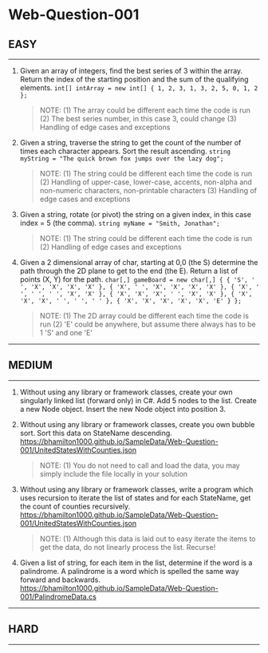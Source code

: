 # Web-Question-001

## EASY
---
1.  Given an array of integers, find the best series of 3 within the array.  Return the index of the starting position and the sum of the qualifying elements.
	`
	int[] intArray = new int[] { 1, 2, 3, 1, 3, 2, 5, 0, 1, 2 };
	`
	
	> NOTE: (1) The array could be different each time the code is run
		(2) The best series number, in this case 3, could change
		(3) Handling of edge cases and exceptions

2.  Given a string, traverse the string to get the count of the number of times each character appears.  Sort the result ascending.
	`
	string myString = "The quick brown fox jumps over the lazy dog";
	`
	
	> NOTE: (1) The string could be different each time the code is run
		(2) Handling of upper-case, lower-case, accents, non-alpha and non-numeric characters, non-printable characters
		(3) Handling of edge cases and exceptions

3.  Given a string, rotate (or pivot) the string on a given index, in this case index = 5 (the comma). 
	`
	string myName = "Smith, Jonathan";
	`
	
	> NOTE:	(1) The string could be different each time the code is run
		(2) Handling of edge cases and exceptions

4.  Given a 2 dimensional array of char, starting at 0,0 (the S) determine the path through the 2D plane to get to the end (the E).  Return a list of points (X, Y) for the path.
	`
	char[,] gameBoard = new char[,] {
		{ 'S', ' ', 'X', 'X', 'X', 'X' },
		{ 'X', ' ', 'X', 'X', 'X', 'X' },
		{ 'X', ' ', ' ', ' ', 'X', 'X' },
		{ 'X', 'X', 'X', ' ', 'X', 'X' },
		{ 'X', 'X', 'X', ' ', ' ', ' ' },
		{ 'X', 'X', 'X', 'X', 'X', 'E' }
	};
	`
	> NOTE:	(1) The 2D array could be different each time the code is run
		(2) 'E' could be anywhere, but assume there always has to be 1 'S' and one 'E'

---
## MEDIUM
---

1.  Without using any library or framework classes, create your own singularly linked list (forward only) in C#.
	Add 5 nodes to the list.
	Create a new Node object.
	Insert the new Node object into position 3.

2.  Without using any library or framework classes, create you own bubble sort.  Sort this data on StateName descending.
	https://bhamilton1000.github.io/SampleData/Web-Question-001/UnitedStatesWithCounties.json

	> NOTE:	(1) You do not need to call and load the data, you may simply include the file locally in your solution

3.  Without using any library or framework classes, write a program which uses recursion to iterate the list of states and for each StateName, get the count of counties recursively.
	https://bhamilton1000.github.io/SampleData/Web-Question-001/UnitedStatesWithCounties.json

	> NOTE:	(1) Although this data is laid out to easy iterate the items to get the data, do not linearly process the list.  Recurse!

4.  Given a list of string, for each item in the list, determine if the word is a palindrome.  A palindrome is a word which is spelled the same way forward and backwards.
	https://bhamilton1000.github.io/SampleData/Web-Question-001/PalindromeData.cs


---
## HARD
---
